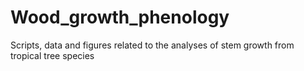 # Wood_growth_phenology
Scripts, data and figures related to the analyses of stem growth from tropical tree species
